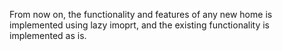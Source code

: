 From now on, the functionality and features of any new home is implemented using lazy imoprt, and the existing functionality is implemented as is.

